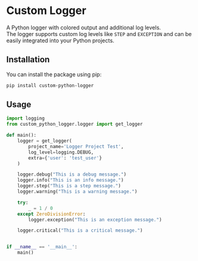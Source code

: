 # Custom Logger
A Python logger with colored output and additional log levels. <br> 
The logger supports custom log levels like `STEP` and `EXCEPTION` and can be easily integrated into your Python projects.

## Installation
You can install the package using pip:
```bash
pip install custom-python-logger
```

## Usage
```python
import logging
from custom_python_logger.logger import get_logger

def main():
    logger = get_logger(
        project_name='Logger Project Test',
        log_level=logging.DEBUG,
        extra={'user': 'test_user'}
    )

    logger.debug("This is a debug message.")
    logger.info("This is an info message.")
    logger.step("This is a step message.")
    logger.warning("This is a warning message.")

    try:
        _ = 1 / 0
    except ZeroDivisionError:
        logger.exception("This is an exception message.")

    logger.critical("This is a critical message.")


if __name__ == '__main__':
    main()
```
